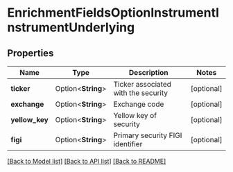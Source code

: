 # EnrichmentFieldsOptionInstrumentInstrumentUnderlying

## Properties

Name | Type | Description | Notes
------------ | ------------- | ------------- | -------------
**ticker** | Option<**String**> | Ticker associated with the security | [optional]
**exchange** | Option<**String**> | Exchange code | [optional]
**yellow_key** | Option<**String**> | Yellow key of security | [optional]
**figi** | Option<**String**> | Primary security FIGI identifier | [optional]

[[Back to Model list]](../README.md#documentation-for-models) [[Back to API list]](../README.md#documentation-for-api-endpoints) [[Back to README]](../README.md)


